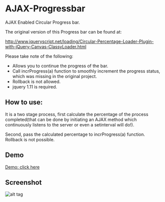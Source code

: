 # AJAX-Progressbar
AJAX Enabled Circular Progress bar.


The original version of this Progress bar can be found at:

http://www.jqueryscript.net/loading/Circular-Percentage-Loader-Plugin-with-jQuery-Canvas-ClassyLoader.html


Please take note of the following:
  * Allows you to continue the progress of the bar.
  * Call incrProgress(a) function to smoothly increment the progress status, which was missing in the original project.
  * Rollback is not allowed.
  * jquery 1.11 is required.

## How to use:
It is a two stage process, 
first calculate the percentage of the process completed(that can be done by initiating an AJAX method which continuously listens to the server or even a setinterval will do!).

Second, pass the calculated percentage to incrProgress(a) function. Rollback is not possible.

## Demo
[Demo: click here](http://shekharanna1993.github.io/AJAX-Progressbar/)

## Screenshot
![alt tag](https://cloud.githubusercontent.com/assets/7301265/5916065/d6633b4e-a632-11e4-934d-58ed263d2839.PNG)
